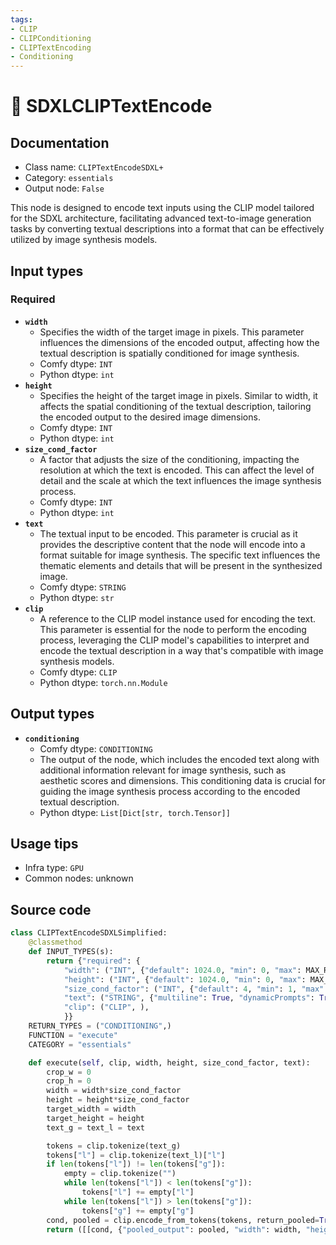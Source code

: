 ```yaml
---
tags:
- CLIP
- CLIPConditioning
- CLIPTextEncoding
- Conditioning
---
```


# 🔧 SDXLCLIPTextEncode
## Documentation
- Class name: `CLIPTextEncodeSDXL+`
- Category: `essentials`
- Output node: `False`

This node is designed to encode text inputs using the CLIP model tailored for the SDXL architecture, facilitating advanced text-to-image generation tasks by converting textual descriptions into a format that can be effectively utilized by image synthesis models.
## Input types
### Required
- **`width`**
    - Specifies the width of the target image in pixels. This parameter influences the dimensions of the encoded output, affecting how the textual description is spatially conditioned for image synthesis.
    - Comfy dtype: `INT`
    - Python dtype: `int`
- **`height`**
    - Specifies the height of the target image in pixels. Similar to width, it affects the spatial conditioning of the textual description, tailoring the encoded output to the desired image dimensions.
    - Comfy dtype: `INT`
    - Python dtype: `int`
- **`size_cond_factor`**
    - A factor that adjusts the size of the conditioning, impacting the resolution at which the text is encoded. This can affect the level of detail and the scale at which the text influences the image synthesis process.
    - Comfy dtype: `INT`
    - Python dtype: `int`
- **`text`**
    - The textual input to be encoded. This parameter is crucial as it provides the descriptive content that the node will encode into a format suitable for image synthesis. The specific text influences the thematic elements and details that will be present in the synthesized image.
    - Comfy dtype: `STRING`
    - Python dtype: `str`
- **`clip`**
    - A reference to the CLIP model instance used for encoding the text. This parameter is essential for the node to perform the encoding process, leveraging the CLIP model's capabilities to interpret and encode the textual description in a way that's compatible with image synthesis models.
    - Comfy dtype: `CLIP`
    - Python dtype: `torch.nn.Module`
## Output types
- **`conditioning`**
    - Comfy dtype: `CONDITIONING`
    - The output of the node, which includes the encoded text along with additional information relevant for image synthesis, such as aesthetic scores and dimensions. This conditioning data is crucial for guiding the image synthesis process according to the encoded textual description.
    - Python dtype: `List[Dict[str, torch.Tensor]]`
## Usage tips
- Infra type: `GPU`
- Common nodes: unknown


## Source code
```python
class CLIPTextEncodeSDXLSimplified:
    @classmethod
    def INPUT_TYPES(s):
        return {"required": {
            "width": ("INT", {"default": 1024.0, "min": 0, "max": MAX_RESOLUTION}),
            "height": ("INT", {"default": 1024.0, "min": 0, "max": MAX_RESOLUTION}),
            "size_cond_factor": ("INT", {"default": 4, "min": 1, "max": 16 }),
            "text": ("STRING", {"multiline": True, "dynamicPrompts": True, "default": ""}),
            "clip": ("CLIP", ),
            }}
    RETURN_TYPES = ("CONDITIONING",)
    FUNCTION = "execute"
    CATEGORY = "essentials"

    def execute(self, clip, width, height, size_cond_factor, text):
        crop_w = 0
        crop_h = 0
        width = width*size_cond_factor
        height = height*size_cond_factor
        target_width = width
        target_height = height
        text_g = text_l = text

        tokens = clip.tokenize(text_g)
        tokens["l"] = clip.tokenize(text_l)["l"]
        if len(tokens["l"]) != len(tokens["g"]):
            empty = clip.tokenize("")
            while len(tokens["l"]) < len(tokens["g"]):
                tokens["l"] += empty["l"]
            while len(tokens["l"]) > len(tokens["g"]):
                tokens["g"] += empty["g"]
        cond, pooled = clip.encode_from_tokens(tokens, return_pooled=True)
        return ([[cond, {"pooled_output": pooled, "width": width, "height": height, "crop_w": crop_w, "crop_h": crop_h, "target_width": target_width, "target_height": target_height}]], )

```
